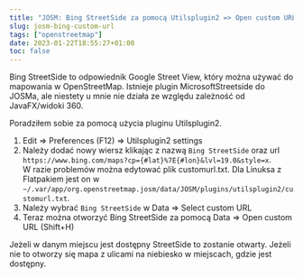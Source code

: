 ```yaml
---
title: "JOSM: Bing StreetSide za pomocą Utilsplugin2 => Open custom URL"
slug: josm-bing-custom-url
tags: ["openstreetmap"]
date: 2023-01-22T18:55:27+01:00
toc: false
---
```

Bing StreetSide to odpowiednik Google Street View, który można używać do mapowania w OpenStreetMap. 
Istnieje plugin MicrosoftStreetside do JOSMa, ale niestety u mnie nie działa ze względu zależność od JavaFX/widoki 360.

Poradziłem sobie za pomocą użycia pluginu Utilsplugin2. 

1. Edit => Preferences (F12) => Utilsplugin2 settings
2. Należy dodać nowy wiersz klikając z nazwą `Bing StreetSide` oraz url `https://www.bing.com/maps?cp={#lat}%7E{#lon}&lvl=19.0&style=x`.  
W razie problemów można edytować plik customurl.txt. Dla Linuksa z Flatpakiem jest on w `~/.var/app/org.openstreetmap.josm/data/JOSM/plugins/utilsplugin2/customurl.txt`. 
3. Należy wybrać `Bing StreetSide` w Data => Select custom URL
4. Teraz można otworzyć Bing StreetSide za pomocą Data => Open custom URL (Shift+H)

Jeżeli w danym miejscu jest dostępny StreetSide to zostanie otwarty. Jeżeli nie to otworzy się mapa z ulicami na niebiesko w miejscach, gdzie jest dostępny.

